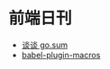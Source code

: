 # 前端日刊

* [谈谈 go.sum](https://studygolang.com/articles/25658)
* [babel-plugin-macros](https://juejin.cn/post/6844904052581466120)
